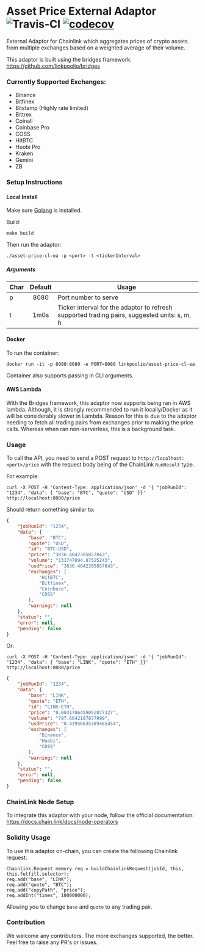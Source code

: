 # Asset Price External Adaptor ![Travis-CI](https://travis-ci.org/linkpoolio/asset-price-cl-ea.svg?branch=master) [![codecov](https://codecov.io/gh/linkpoolio/asset-price-cl-ea/branch/master/graph/badge.svg)](https://codecov.io/gh/linkpoolio/asset-price-cl-ea)
External Adaptor for Chainlink which aggregates prices of crypto assets from multiple exchanges based on a weighted average of their volume.

This adaptor is built using the bridges framework: https://github.com/linkpoolio/bridges

### Currently Supported Exchanges:

- Binance
- Bitfinex
- Bitstamp (Highly rate limited)
- Bittrex
- Coinall
- Coinbase Pro
- COSS
- HitBTC
- Huobi Pro
- Kraken
- Gemini
- ZB

### Setup Instructions
#### Local Install
Make sure [Golang](https://golang.org/pkg/) is installed.

Build:
```
make build
```

Then run the adaptor:
```
./asset-price-cl-ea -p <port> -t <tickerInterval>
```

##### Arguments

| Char   | Default  | Usage |
| ------ |:--------:| ----- |
| p      | 8080     | Port number to serve |
| t      | 1m0s     | Ticker interval for the adaptor to refresh supported trading pairs, suggested units: s, m, h |

#### Docker
To run the container:
```
docker run -it -p 8080:8080 -e PORT=8080 linkpoolio/asset-price-cl-ea
```

Container also supports passing in CLI arguments.

#### AWS Lambda

With the Bridges framework, this adaptor now supports being ran in AWS lambda. Although, it is strongly recommended to run it locally/Docker as it will be considerably slower in Lambda. Reason for this is due to the adaptor needing to fetch all trading pairs from exchanges prior to making the price calls. Whereas when ran non-serverless, this is a background task.

### Usage

To call the API, you need to send a POST request to `http://localhost:<port>/price` with the request body being of the ChainLink `RunResult` type.

For example:
```
curl -X POST -H 'Content-Type: application/json' -d '{ "jobRunId": "1234", "data": { "base": "BTC", "quote": "USD" }}' http://localhost:8080/price
```
Should return something similar to:
```json
{
    "jobRunId": "1234",
    "data": {
        "base": "BTC",
        "quote": "USD",
        "id": "BTC-USD",
        "price": "3836.4042305857843",
        "volume": "131747894.87525243",
        "usdPrice": "3836.4042305857843",
        "exchanges": [
            "HitBTC",
            "Bitfinex",
            "Coinbase",
            "COSS"
        ],
        "warnings": null
    },
    "status": "",
    "error": null,
    "pending": false
}
```

Or:
```
curl -X POST -H 'Content-Type: application/json' -d '{ "jobRunId": "1234", "data": { "base": "LINK", "quote": "ETH" }}' http://localhost:8080/price
```
```json
{
    "jobRunId": "1234",
    "data": {
        "base": "LINK",
        "quote": "ETH",
        "id": "LINK-ETH",
        "price": "0.0031786459052877327",
        "volume": "797.6642187877999",
        "usdPrice": "0.43956635389465454",
        "exchanges": [
            "Binance",
            "Huobi",
            "COSS"
        ],
        "warnings": null
    },
    "status": "",
    "error": null,
    "pending": false
}
```

### ChainLink Node Setup

To integrate this adaptor with your node, follow the official documentation:
https://docs.chain.link/docs/node-operators

### Solidity Usage

To use this adaptor on-chain, you can create the following Chainlink request:
```
Chainlink.Request memory req = buildChainlinkRequest(jobId, this, this.fulfill.selector);
req.add("base", "LINK");
req.add("quote", "BTC");
req.add("copyPath", "price");
req.addInt("times", 100000000);
```

Allowing you to change `base` and `quote` to any trading pair.

### Contribution
We welcome any contributors. The more exchanges supported, the better. Feel free to raise any PR's or issues.
